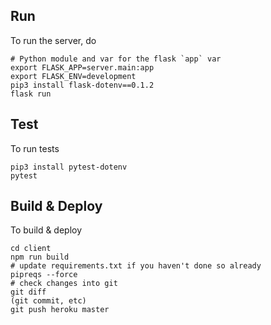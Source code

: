 Run
--------------------
To run the server, do

	# Python module and var for the flask `app` var
	export FLASK_APP=server.main:app
	export FLASK_ENV=development
	pip3 install flask-dotenv==0.1.2
	flask run




Test
--------------------
To run tests

	pip3 install pytest-dotenv
	pytest







Build & Deploy
--------------------
To build & deploy

	cd client
	npm run build
	# update requirements.txt if you haven't done so already
	pipreqs --force
	# check changes into git
	git diff
	(git commit, etc)
    git push heroku master


